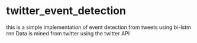 # twitter_event_detection
this is a simple implementation of event detection from tweets using bi-lstm rnn
Data is mined from twitter using the twitter API 
